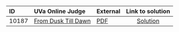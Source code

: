 | ID | UVa Online Judge | External | Link to solution |
|:---|:---|:---|:---:|
| 10187 | [From Dusk Till Dawn](https://onlinejudge.org/index.php?option=com_onlinejudge&Itemid=8&page=show_problem&category=0&problem=1128) | [PDF](https://onlinejudge.org/external/101/10187.pdf) | [Solution](https://github.com/versenyi98/uva-solutions/tree/main/solutions/10187%20-%20From%20Dusk%20Till%20Dawn)|
